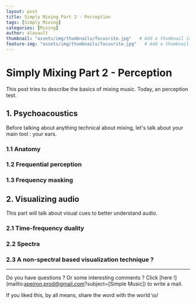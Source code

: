 ```yaml
---
layout: post
title: Simply Mixing Part 2 - Perception
tags: [Simply Mixing]
categories: [Mixing]
author: alavault
thumbnail: "assets/img/thumbnails/focusrite.jpg"   # Add a thumbnail image on blog view
feature-img: "assets/img/thumbnails/focusrite.jpg"   # Add a thumbnail image on blog view
---
```


# Simply Mixing Part 2 - Perception

This post tries to describe the basics of mixing music. Today, an perception test.

## 1. Psychoacoustics

Before talking about anything technical about mixing, let's talk about your main tool : your ears.

### 1.1 Anatomy

### 1.2 Frequential perception

### 1.3 Frequency masking




## 2. Visualizing audio

This part will talk about visual cues to better understand audio.

### 2.1 Time-frequency duality

### 2.2 Spectra

### 2.3 A non-spectral based visualization technique ?

---

Do you have questions ? Or some interesting comments ? Click [here !](mailto:apeiron.prod@gmail.com?subject=[Simple Music]) to write a mail.

If you liked this, by all means, share the word with the world \o/


